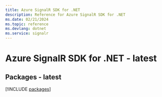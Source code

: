 ```yaml
---
title: Azure SignalR SDK for .NET
description: Reference for Azure SignalR SDK for .NET
ms.date: 02/21/2024
ms.topic: reference
ms.devlang: dotnet
ms.service: signalr
---
```

# Azure SignalR SDK for .NET - latest
## Packages - latest
[!INCLUDE [packages](signalr-index.md)]